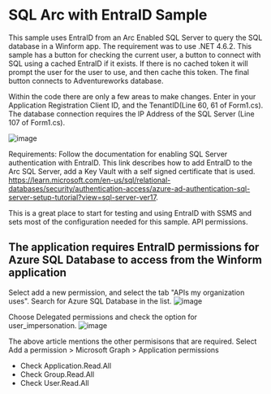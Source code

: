 # SQL Arc with EntraID Sample
This sample uses EntraID from an Arc Enabled SQL Server to query the SQL database in a Winform app. The requirement was to use .NET 4.6.2. 
This sample has a button for checking the current user, a button to connect with SQL using a cached EntraID if it exists. If there is no cached token it will prompt the user for the user to use, and then cache this token. The final button connects to Adventureworks database. 

Within the code there are only a few areas to make changes. Enter in your Application Registration Client ID, and the TenantID(Line 60, 61 of Form1.cs). The database connection requires the IP Address of the SQL Server (Line 107 of Form1.cs). 

![image](https://github.com/user-attachments/assets/bb2a6ca1-311c-4bb3-b172-c62ee70bd6c3)


Requirements: Follow the documentation for enabling SQL Server authentication with EntraID. This link describes how to add EntraID to the Arc SQL Server, add a Key Vault with a self signed certificate that is used.  
https://learn.microsoft.com/en-us/sql/relational-databases/security/authentication-access/azure-ad-authentication-sql-server-setup-tutorial?view=sql-server-ver17. 

This is a great place to start for testing and using EntraID with SSMS and sets most of the configuration needed for this sample.
API permissions.

## The application requires EntraID permissions for Azure SQL Database to access from the Winform application
Select add a new permission, and select the tab "APIs my organization uses". Search for Azure SQL Database in the list.
![image](https://github.com/user-attachments/assets/4614b376-7000-4964-9305-960f8abf9102)

Choose Delegated permissions and check the option for user_impersonation.
![image](https://github.com/user-attachments/assets/8247abf5-4516-48a0-9f22-f7ba9507f7a2)

The above article mentions the other permisisons that are required.
Select Add a permission > Microsoft Graph > Application permissions
 - Check Application.Read.All
 - Check Group.Read.All
 - Check User.Read.All

